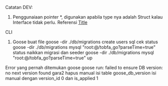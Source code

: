 Catatan DEV:
1. Penggunaiaan pointer *, digunakan apabila type nya adalah Struct kalau Interface tidak perlu. Referensi [Title](https://dasarpemrogramangolang.novalagung.com/A-pointer.html)

CLI
1. Goose
buat file
goose -dir ./db/migrations create users sql
cek status
goose -dir ./db/migrations mysql "root:@/tobfa_go?parseTime=true" status
naikkan migrasi dan seeder
goose -dir ./db/migrations mysql "root:@/tobfa_go?parseTime=true" up

Error yang pernah ditemukan
goose
goose run: failed to ensure DB version: no next version found
gara2 hapus manual isi table goose_db_version
isi manual dengan version_id 0 dan is_applied 1
